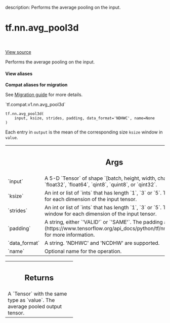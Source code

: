 description: Performs the average pooling on the input.

<div itemscope itemtype="http://developers.google.com/ReferenceObject">
<meta itemprop="name" content="tf.nn.avg_pool3d" />
<meta itemprop="path" content="Stable" />
</div>

# tf.nn.avg_pool3d

<!-- Insert buttons and diff -->

<table class="tfo-notebook-buttons tfo-api nocontent" align="left">

</table>

<a target="_blank" href="/code/stable/tensorflow/python/ops/nn_ops.py">View source</a>



Performs the average pooling on the input.

<section class="expandable">
  <h4 class="showalways">View aliases</h4>
  <p>
<b>Compat aliases for migration</b>
<p>See
<a href="https://www.tensorflow.org/guide/migrate">Migration guide</a> for
more details.</p>
<p>`tf.compat.v1.nn.avg_pool3d`</p>
</p>
</section>

<pre class="devsite-click-to-copy prettyprint lang-py tfo-signature-link">
<code>tf.nn.avg_pool3d(
    input, ksize, strides, padding, data_format=&#x27;NDHWC&#x27;, name=None
)
</code></pre>



<!-- Placeholder for "Used in" -->

Each entry in `output` is the mean of the corresponding size `ksize`
window in `value`.

<!-- Tabular view -->
 <table class="responsive fixed orange">
<colgroup><col width="214px"><col></colgroup>
<tr><th colspan="2"><h2 class="add-link">Args</h2></th></tr>

<tr>
<td>
`input`
</td>
<td>
A 5-D `Tensor` of shape `[batch, height, width, channels]` and type
`float32`, `float64`, `qint8`, `quint8`, or `qint32`.
</td>
</tr><tr>
<td>
`ksize`
</td>
<td>
An int or list of `ints` that has length `1`, `3` or `5`. The size of
the window for each dimension of the input tensor.
</td>
</tr><tr>
<td>
`strides`
</td>
<td>
An int or list of `ints` that has length `1`, `3` or `5`. The
stride of the sliding window for each dimension of the input tensor.
</td>
</tr><tr>
<td>
`padding`
</td>
<td>
A string, either `'VALID'` or `'SAME'`. The padding algorithm. See
[here](https://www.tensorflow.org/api_docs/python/tf/nn#notes_on_padding_2)
for more information.
</td>
</tr><tr>
<td>
`data_format`
</td>
<td>
A string. 'NDHWC' and 'NCDHW' are supported.
</td>
</tr><tr>
<td>
`name`
</td>
<td>
Optional name for the operation.
</td>
</tr>
</table>



<!-- Tabular view -->
 <table class="responsive fixed orange">
<colgroup><col width="214px"><col></colgroup>
<tr><th colspan="2"><h2 class="add-link">Returns</h2></th></tr>
<tr class="alt">
<td colspan="2">
A `Tensor` with the same type as `value`.  The average pooled output tensor.
</td>
</tr>

</table>

